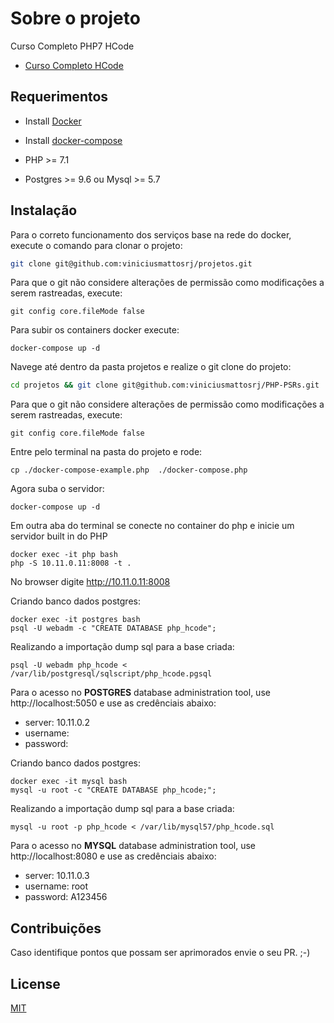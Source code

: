 # Sobre o projeto

Curso Completo PHP7 HCode

 - <a href="https://www.udemy.com/curso-php-7-online/">Curso Completo HCode</a> 


## Requerimentos

- Install <a href="https://docs.docker.com/install/">Docker</a>

- Install <a href="https://docs.docker.com/compose/install/">docker-compose</a>

- PHP >= 7.1

- Postgres >= 9.6 ou Mysql >= 5.7


## Instalação
Para o correto funcionamento dos serviços base na rede do docker, execute o comando para clonar o projeto:
```bash
git clone git@github.com:viniciusmattosrj/projetos.git
```

Para que o git não considere alterações de permissão como modificações a serem rastreadas, execute:
```
git config core.fileMode false
```

Para subir os containers docker execute:
```
docker-compose up -d
```

Navege até dentro da pasta projetos e realize o git clone do projeto:
```bash
cd projetos && git clone git@github.com:viniciusmattosrj/PHP-PSRs.git
```

Para que o git não considere alterações de permissão como modificações a serem rastreadas, execute:
```
git config core.fileMode false
```

Entre pelo terminal na pasta do projeto e rode:
```
cp ./docker-compose-example.php  ./docker-compose.php
```

Agora suba o servidor:
```
docker-compose up -d
```

Em outra aba do terminal se conecte no container do php e inicie um servidor built in do PHP
```
docker exec -it php bash
php -S 10.11.0.11:8008 -t .
```

No browser digite http://10.11.0.11:8008

Criando banco dados postgres: 

```
docker exec -it postgres bash
psql -U webadm -c "CREATE DATABASE php_hcode";
```

Realizando a importação dump sql para a base criada:
```
psql -U webadm php_hcode < /var/lib/postgresql/sqlscript/php_hcode.pgsql
```

Para o acesso no <strong>POSTGRES</strong> database administration tool, use http://localhost:5050 e use as credênciais abaixo:

  - server: 10.11.0.2
  - username:
  - password:


Criando banco dados postgres: 

```
docker exec -it mysql bash
mysql -u root -c "CREATE DATABASE php_hcode;";
```

Realizando a importação dump sql para a base criada:
```
mysql -u root -p php_hcode < /var/lib/mysql57/php_hcode.sql
```

Para o acesso no <strong>MYSQL</strong> database administration tool, use http://localhost:8080 e use as credênciais abaixo:

  - server: 10.11.0.3
  - username: root
  - password: A123456


## Contribuições
Caso identifique pontos
que possam ser aprimorados envie o seu PR. ;-)


## License
[MIT](https://choosealicense.com/licenses/mit/)
